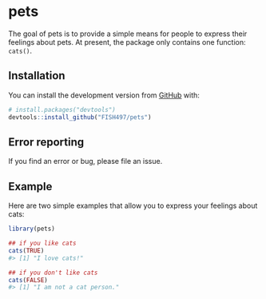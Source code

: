 
<!-- README.md is generated from README.Rmd. Please edit that file -->

# pets

The goal of pets is to provide a simple means for people to express
their feelings about pets. At present, the package only contains one
function: `cats()`.

## Installation

You can install the development version from
[GitHub](https://github.com/) with:

``` r
# install.packages("devtools")
devtools::install_github("FISH497/pets")
```

## Error reporting

If you find an error or bug, please file an issue.

## Example

Here are two simple examples that allow you to express your feelings
about cats:

``` r
library(pets)

## if you like cats
cats(TRUE)
#> [1] "I love cats!"

## if you don't like cats
cats(FALSE)
#> [1] "I am not a cat person."
```
